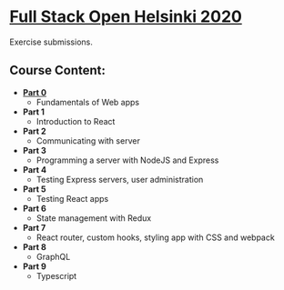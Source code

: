 # [Full Stack Open Helsinki 2020](https://fullstackopen.com/en)

Exercise submissions.

## Course Content:

* [__Part 0__](./part0)
    * Fundamentals of Web apps
* __Part 1__
    * Introduction to React
* __Part 2__    
    * Communicating with server
* __Part 3__
    * Programming a server with NodeJS and Express
* __Part 4__
    * Testing Express servers, user administration
* __Part 5__
    * Testing React apps
* __Part 6__
    * State management with Redux
* __Part 7__
    * React router, custom hooks, styling app with CSS and webpack
* __Part 8__
    * GraphQL
* __Part 9__
    * Typescript
